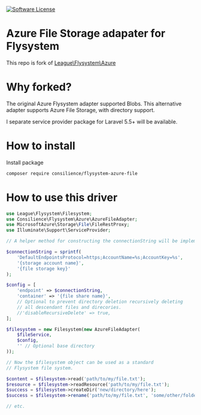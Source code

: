 [![Software License](https://img.shields.io/badge/license-MIT-brightgreen.svg?style=flat-square)](LICENSE)

# Azure File Storage adapater for Flysystem

This repo is fork of [League\Flysystem\Azure](https://github.com/thephpleague/flysystem-azure)

# Why forked?

The original Azure Flysystem adapter supported Blobs.
This alternative adapter supports Azure File Storage, with directory support.

I separate service provider package for Laravel 5.5+ will be available.

# How to install

Install package
```bash
composer require consilience/flysystem-azure-file
```

# How to use this driver

```php
use League\Flysystem\Filesystem;
use Consilience\Flysystem\Azure\AzureFileAdapter;
use MicrosoftAzure\Storage\File\FileRestProxy;
use Illuminate\Support\ServiceProvider;

// A helper method for constructing the connectionString will be implemented in time.

$connectionString = sprintf(
    'DefaultEndpointsProtocol=https;AccountName=%s;AccountKey=%s',
    '{storage account name}',
    '{file storage key}'
);

$config = [
    'endpoint' => $connectionString,
    'container' => '{file share name}',
    // Optional to prevent directory deletion recursively deleting
    // all descendant files and direcories.
    //'disableRecursiveDelete' => true,
];

$filesystem = new Filesystem(new AzureFileAdapter(
    $fileService,
    $config,
    '' // Optional base directory
));

// Now the $filesystem object can be used as a standard
// Flysystem file system.

$content = $filesystem->read('path/to/my/file.txt');
$resource = $filesystem->readResource('path/to/my/file.txt');
$success = $filesystem->createDir('new/directory/here');
$success = $filesystem->rename('path/to/my/file.txt', 'some/other/folder/another.txt');

// etc.

```

